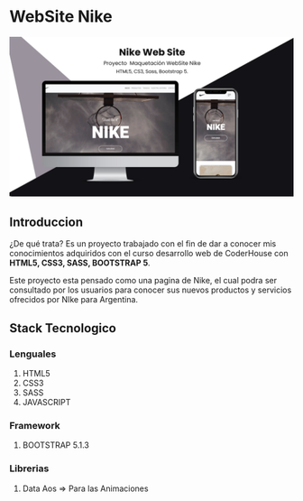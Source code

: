 # WebSite Nike 

![Portada](./assets/NikeWebSite-Portada.png)

## Introduccion

¿De qué trata?
Es un proyecto trabajado con el fin de dar a conocer mis conocimientos adquiridos con el curso desarrollo web de CoderHouse con **HTML5, CSS3, SASS, BOOTSTRAP 5**.

Este proyecto esta pensado como una pagina de Nike, el cual podra ser consultado por los usuarios para conocer sus nuevos productos y servicios ofrecidos por NIke para Argentina. 

## Stack Tecnologico 

### Lenguales
1. HTML5
2. CSS3
3. SASS 
4. JAVASCRIPT 

### Framework
1. BOOTSTRAP 5.1.3

### Librerias
1. Data Aos => Para las Animaciones 
